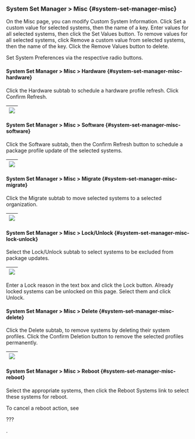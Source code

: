 ### System Set Manager &gt; Misc {#system-set-manager-misc}

On the Misc page, you can modify Custom System Information. Click Set a custom value for selected systems, then the name of a key. Enter values for all selected systems, then click the Set Values button. To remove values for all selected systems, click Remove a custom value from selected systems, then the name of the key. Click the Remove Values button to delete.

Set System Preferences via the respective radio buttons.

#### System Set Manager &gt; Misc &gt; Hardware {#system-set-manager-misc-hardware}

Click the Hardware subtab to schedule a hardware profile refresh. Click Confirm Refresh.

| ![](systems_ssm_misc_hardware_refresh.png) |
| --- |

#### System Set Manager &gt; Misc &gt; Software {#system-set-manager-misc-software}

Click the Software subtab, then the Confirm Refresh button to schedule a package profile update of the selected systems.

| ![](systems_ssm_misc_software_refresh.png) |
| --- |

#### System Set Manager &gt; Misc &gt; Migrate {#system-set-manager-misc-migrate}

Click the Migrate subtab to move selected systems to a selected organization.

| ![](systems_ssm_misc_migrate_systems.png) |
| --- |

#### System Set Manager &gt; Misc &gt; Lock/Unlock {#system-set-manager-misc-lock-unlock}

Select the Lock/Unlock subtab to select systems to be excluded from package updates.

| ![](systems_ssm_misc_lock_unlock.png) |
| --- |

Enter a Lock reason in the text box and click the Lock button. Already locked systems can be unlocked on this page. Select them and click Unlock.

#### System Set Manager &gt; Misc &gt; Delete {#system-set-manager-misc-delete}

Click the Delete subtab, to remove systems by deleting their system profiles. Click the Confirm Deletion button to remove the selected profiles permanently.

| ![](systems_ssm_misc_delete_confirm.png) |
| --- |

#### System Set Manager &gt; Misc &gt; Reboot {#system-set-manager-misc-reboot}

Select the appropriate systems, then click the Reboot Systems link to select these systems for reboot.

To cancel a reboot action, see

???

.